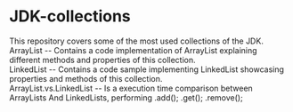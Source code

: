 # JDK-collections
This repository covers some of the most used collections of the JDK.
<br />ArrayList -- Contains a code implementation of ArrayList explaining different methods and properties of this collection.
<br />LinkedList -- Contains a code sample implementing LinkedList showcasing properties and methods of this collection.
<br />ArrayList.vs.LinkedList -- Is a execution time comparison between ArrayLists And LinkedLists, performing .add(); .get(); .remove();
